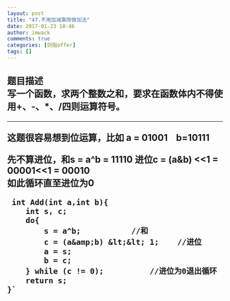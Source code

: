 ```yaml
---
layout: post
title: "47.不用加减乘除做加法"
date: 2017-01-23 10:46
author: imwack
comments: true
categories: [剑指offer]
tags: []
---
```

<h2 class="subject-item-title">题目描述


<div class="subject-describe">写一个函数，求两个整数之和，要求在函数体内不得使用+、-、*、/四则运算符号。</div>
<div class="subject-describe">

<hr />

这题很容易想到位运算，比如 a = 01001    b=10111</div>
<div class="subject-describe">先不算进位，和s = a^b = 11110 进位c = (a&amp;b) &lt;&lt;1 = 00001&lt;&lt;1 = 00010</div>
<div class="subject-describe">如此循环直至进位为0</div>


     int Add(int a,int b){
        int s, c;
        do{
            s = a^b;           //和
            c = (a&amp;b) &lt;&lt; 1;    //进位
            a = s;
            b = c;
        } while (c != 0);          //进位为0退出循环
        return s;
    }`

&nbsp;
